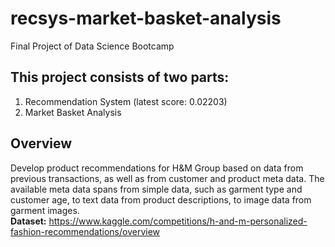# recsys-market-basket-analysis
Final Project of Data Science Bootcamp
## This project consists of two parts:
1. Recommendation System (latest score: 0.02203)
2. Market Basket Analysis

## Overview
Develop product recommendations for H&M Group based on data from previous transactions, as well as from customer and product meta data. The available meta data spans from simple data, such as garment type and customer age, to text data from product descriptions, to image data from garment images.<br>
<b>Dataset:</b> https://www.kaggle.com/competitions/h-and-m-personalized-fashion-recommendations/overview
